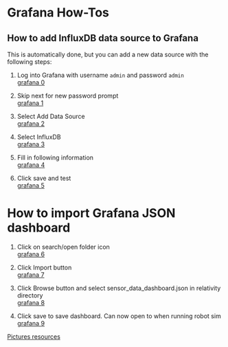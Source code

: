 # Grafana How-Tos

## How to add InfluxDB data source to Grafana

This is automatically done, but you can add a new data source with the following steps:  

1. Log into Grafana with username `admin` and password `admin`  
[grafana 0](https://github.com/alisonbelow/closed_loop_robot_sim/blob/master/docs/resources/grafana0.png)

2. Skip next for new password prompt  
[grafana 1](https://github.com/alisonbelow/closed_loop_robot_sim/blob/master/docs/resources/grafana1.png)

3. Select Add Data Source  
[grafana 2](https://github.com/alisonbelow/closed_loop_robot_sim/blob/master/docs/resources/grafana2.png)

4. Select InfluxDB  
[grafana 3](https://github.com/alisonbelow/closed_loop_robot_sim/blob/master/docs/resources/grafana3.png)

5. Fill in following information  
[grafana 4](https://github.com/alisonbelow/closed_loop_robot_sim/blob/master/docs/resources/grafana4.png)

6. Click save and test  
[grafana 5](https://github.com/alisonbelow/closed_loop_robot_sim/blob/master/docs/resources/grafana5.png)

# How to import Grafana JSON dashboard

1. Click on search/open folder icon  
[grafana 6](https://github.com/alisonbelow/closed_loop_robot_sim/blob/master/docs/resources/grafana6.png)  

2. Click Import button  
[grafana 7](https://github.com/alisonbelow/closed_loop_robot_sim/blob/master/docs/resources/grafana7.png)

3. Click Browse button and select sensor_data_dashboard.json in relativity directory  
[grafana 8](https://github.com/alisonbelow/closed_loop_robot_sim/blob/master/docs/resources/grafana8.png)

4. Click save to save dashboard. Can now open to when running robot sim  
[grafana 9](https://github.com/alisonbelow/closed_loop_robot_sim/blob/master/docs/resources/grafana9.png)

[Pictures resources](https://grafana.com/docs/features/export_import/)